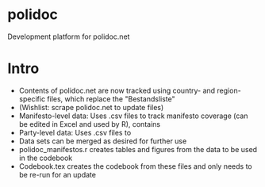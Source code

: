 # polidoc
Development platform for polidoc.net

# Intro
- Contents of polidoc.net are now tracked using country- and region-specific files, which replace the "Bestandsliste" 
- (Wishlist: scrape polidoc.net to update files)
- Manifesto-level data: Uses .csv files to track manifesto coverage (can be edited in Excel and used by R), contains 
- Party-level data: Uses .csv files to 
- Data sets can be merged as desired for further use 
- polidoc_manifestos.r creates tables and figures from the data to be used in the codebook 
- Codebook.tex creates the codebook from these files and only needs to be re-run for an update  

